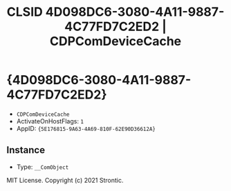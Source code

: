 ﻿---
title: "CLSID 4D098DC6-3080-4A11-9887-4C77FD7C2ED2 | CDPComDeviceCache"
excerpt: What is COM-Object CLSID 4D098DC6-3080-4A11-9887-4C77FD7C2ED2?
---

# {4D098DC6-3080-4A11-9887-4C77FD7C2ED2}

* `CDPComDeviceCache`
* ActivateOnHostFlags: `1`
* AppID: `{5E176815-9A63-4A69-810F-62E90D36612A}`

## Instance

* Type: `__ComObject`

MIT License. Copyright (c) 2021 Strontic.



